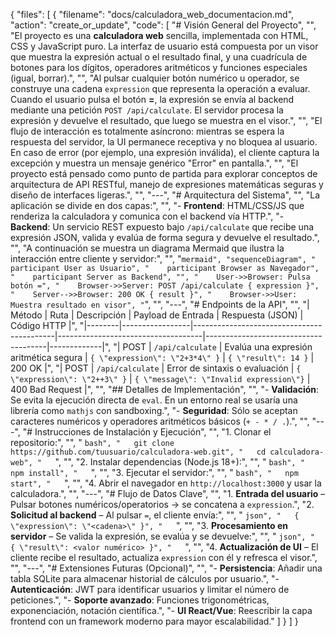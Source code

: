 {
  "files": [
    {
      "filename": "docs/calculadora_web_documentacion.md",
      "action": "create_or_update",
      "code": [
        "# Visión General del Proyecto",
        "",
        "El proyecto es una **calculadora web** sencilla, implementada con HTML, CSS y JavaScript puro. La interfaz de usuario está compuesta por un visor que muestra la expresión actual o el resultado final, y una cuadrícula de botones para los dígitos, operadores aritméticos y funciones especiales (igual, borrar).",
        "",
        "Al pulsar cualquier botón numérico u operador, se construye una cadena `expression` que representa la operación a evaluar. Cuando el usuario pulsa el botón **=**, la expresión se envía al backend mediante una petición `POST /api/calculate`. El servidor procesa la expresión y devuelve el resultado, que luego se muestra en el visor.",
        "",
        "El flujo de interacción es totalmente asíncrono: mientras se espera la respuesta del servidor, la UI permanece receptiva y no bloquea al usuario. En caso de error (por ejemplo, una expresión inválida), el cliente captura la excepción y muestra un mensaje genérico \"Error\" en pantalla.",
        "",
        "El proyecto está pensado como punto de partida para explorar conceptos de arquitectura de API RESTful, manejo de expresiones matemáticas seguras y diseño de interfaces ligeras.",
        "",
        "---",
        "# Arquitectura del Sistema",
        "",
        "La aplicación se divide en dos capas:",
        "",
        "- **Frontend**: HTML/CSS/JS que renderiza la calculadora y comunica con el backend vía HTTP.",
        "- **Backend**: Un servicio REST expuesto bajo `/api/calculate` que recibe una expresión JSON, valida y evalúa de forma segura y devuelve el resultado.",
        "",
        "A continuación se muestra un diagrama Mermaid que ilustra la interacción entre cliente y servidor:",
        "",
        "```mermaid",
        "sequenceDiagram",
        "    participant User as Usuario",
        "    participant Browser as Navegador",
        "    participant Server as Backend",
        "",
        "    User->>Browser: Pulsa botón =",
        "    Browser->>Server: POST /api/calculate { expression }",
        "    Server-->>Browser: 200 OK { result }",
        "    Browser->>User: Muestra resultado en visor",
        "```",
        "",
        "---",
        "# Endpoints de la API",
        "",
        "| Método | Ruta            | Descripción                               | Payload de Entrada                 | Respuesta (JSON)                     | Código HTTP |",
        "|--------|-----------------|-------------------------------------------|------------------------------------|--------------------------------------|-------------|",
        "| POST   | `/api/calculate` | Evalúa una expresión aritmética segura    | `{ \"expression\": \"2+3*4\" }`      | `{ \"result\": 14 }`                  | 200 OK      |",
        "| POST   | `/api/calculate` | Error de sintaxis o evaluación            | `{ \"expression\": \"2++3\" }`      | `{ \"message\": \"Invalid expression\"}` | 400 Bad Request |",
        "",
        "## Detalles de Implementación",
        "",
        "- **Validación**: Se evita la ejecución directa de `eval`. En un entorno real se usaría una librería como `mathjs` con sandboxing.",
        "- **Seguridad**: Sólo se aceptan caracteres numéricos y operadores aritméticos básicos (`+ - * / .`).",
        "",
        "---",
        "# Instrucciones de Instalación y Ejecución",
        "",
        "1. Clonar el repositorio:",
        "",
        "   ```bash",
        "   git clone https://github.com/tuusuario/calculadora-web.git",
        "   cd calculadora-web",
        "   ```",
        "",
        "2. Instalar dependencias (Node.js 18+):",
        "",
        "   ```bash",
        "   npm install",
        "   ```",
        "",
        "3. Ejecutar el servidor:",
        "",
        "   ```bash",
        "   npm start",
        "   ```",
        "",
        "4. Abrir el navegador en `http://localhost:3000` y usar la calculadora.",
        "",
        "---",
        "# Flujo de Datos Clave",
        "",
        "1. **Entrada del usuario** – Pulsar botones numéricos/opera­torios → se concatena a `expression`.",
        "2. **Solicitud al backend** – Al pulsar `=`, el cliente envía:",
        "",
        "   ```json",
        "   { \"expression\": \"<cadena>\" }",
        "   ```",
        "",
        "3. **Procesamiento en servidor** – Se valida la expresión, se evalúa y se devuelve:",
        "",
        "   ```json",
        "   { \"result\": <valor numérico> }",
        "   ```",
        "",
        "4. **Actualización de UI** – El cliente recibe el resultado, actualiza `expression` con él y refresca el visor.",
        "",
        "---",
        "# Extensiones Futuras (Opcional)",
        "",
        "- **Persistencia**: Añadir una tabla SQLite para almacenar historial de cálculos por usuario.",
        "- **Autenticación**: JWT para identificar usuarios y limitar el número de peticiones.",
        "- **Soporte avanzado**: Funciones trigonométricas, exponenciación, notación científica.",
        "- **UI React/Vue**: Reescribir la capa frontend con un framework moderno para mayor escalabilidad."
      ]
    }
  ]
}